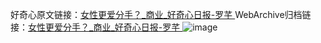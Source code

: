 好奇心原文链接：[女性更爱分手？_商业_好奇心日报-罗芊 ](https://www.qdaily.com/articles/11663.html)
WebArchive归档链接：[女性更爱分手？_商业_好奇心日报-罗芊 ](http://web.archive.org/web/20160929192046/http://www.qdaily.com:80/articles/11663.html)
![image](http://ww3.sinaimg.cn/large/007d5XDply1g3waf7sfoyj30u031z4qp)